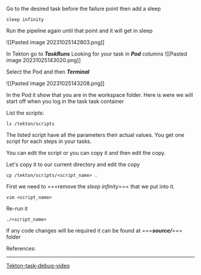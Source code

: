 
Go to the desired task before the failure point then add a sleep
```
sleep infinity
```

Run the pipeline again until that point and it will get in sleep

![[Pasted image 20231025142803.png]]

In Tekton go to ***TaskRuns*** 
	Looking for your task in ***Pod*** columns
	![[Pasted image 20231025143020.png]]

Select the Pod and then ***Terminal***

![[Pasted image 20231025143208.png]]

In the Pod it show that you are in the workspace folder.
Here is were we will start off when you log in the task task container

List the scripts:
```
ls /tekton/scripts
```

The listed script have all the parameters their actual values.
You get one script for each steps in your tasks.

You can edit the script or you can copy it and then edit the copy.

Let's copy it to our current directory and edit the copy
```
cp /tekton/scripts/<script_name> .
```

First we need to ===remove the *sleep infinity*=== that we put into it.
```
vim <script_name>
```

Re-run it
```
./<script_name>
```

If any code changes will be required it can be found at ===***source/***=== folder




References:
***

[Tekton-task-debug-video](https://azureford.sharepoint.com/sites/SDE/_layouts/15/stream.aspx?id=%2Fsites%2FSDE%2FVideos%2FTekton%2DTask%2DDebug%2Ftekton%2Dtask%2Ddebug%2Emp4&referrer=StreamWebApp%2EWeb&referrerScenario=AddressBarCopied%2Eview)












